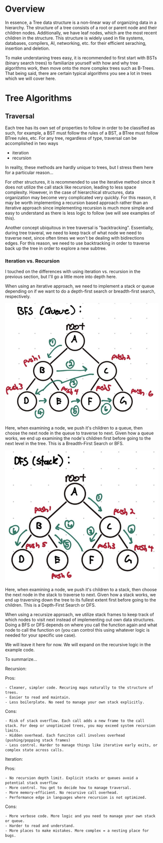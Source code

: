 # Overview

In essence, a Tree data structure is a non-linear way of organizing data in a hierarchy. The structure of a tree consists of a root or parent node and their children nodes. Additionally, we have leaf nodes, which are the most recent children in the structure. This structure is widely used in file systems, databases, compilers, AI, networking, etc. for their efficient seraching, insertion and deletion. 

To make understaning trees easy, it is recommended to first start with BSTs (binary search trees) to familiarize yourself with how and why tree algorithms work, then move onto the more complex trees such as B-Trees. That being said, there are certain typical algorithms you see a lot in trees which we will cover here. 

# Tree Algorithms

## Traversal

Each tree has its own set of properties to follow in order to be classified as such, for example, a BST must follow the rules of a BST, a BTree must follow BTree rules, etc. For any tree, regardless of type, traversal can be accomplished in two ways

- iteration
- recursion

In reality, these methods are hardly unique to trees, but I stress them here for a particular reason...

For other structures, it is recommended to use the iterative method since it does not utilize the call stack like recursion, leading to less space complexity. However, in the case of hierarchical structures, data organization may become very complicated very quickly. For this reason, it may be worth implementing a recursion based approach rather than an iterative approach since implementing recursion is much more simple and easy to understand as there is less logic to follow (we will see examples of this).

Another concept ubiquitous in tree traversal is "backtracking". Essentially, during tree traveral, we need to keep track of what node we need to traverse next, since often times we won't be dealing with bidirections edges. For this reason, we need to use backtracking in order to traverse back up the tree in order to explore a new subtree. 

### Iteration vs. Recursion

I touched on the differences with using iteration vs. recursion in the previous section, but I'll go a little more into depth here. 

When using an iterative approach, we need to implement a stack or queue depending on if we want to do a depth-first search or breadth-first search, respectively. 

![BFS](figures/BFS.jpg "BFS Illustration")

Here, when examining a node, we push it's children to a queue, then choose the next node in the queue to traverse to next. Given how a queue works, we end up examining the node's children first before going to the next level in the tree. This is a Breadth-First Search or BFS. 

![DFS](figures/DFS.jpg "DFS Illustration")

Here, when examining a node, we push it's children to a stack, then choose the next node in the stack to traverse to next. Given how a stack works, we end up traversing down the tree to its fullest extent first before going to the children. This is a Depth-First Search or DFS.

When using a recursize approach, we utilize stack frames to keep track of which nodes to visit next instead of implementing out own data structures. Doing a BFS or DFS depends on where you call the function again and what node to call the function on (you can control this using whatever logic is needed for your specific use case). 

We will leave it here for now. We will expand on the recursive logic in the example code.

To summarize...

Recursion:

Pros:

    - Cleaner, simpler code. Recuring maps naturally to the structure of trees.
    - Easier to read and maintain.
    - Less boilerplate. No need to manage your own stack explicitly.

Cons: 

    - Risk of stack overflow. Each call adds a new frame to the call stack. For deep or unoptimized trees, you may exceed system recursion limits.
    - Hidden overhead. Each funciton call involves overhead (pushing/popping stack frames)
    - Less control. Harder to manage things like iterative early exits, or complex state across calls.

Iteration:

Pros:

    - No recursion depth limit. Explicit stacks or queues avoid a potential stack overflow
    - More control. You get to decide how to manage traversal.
    - More memory-efficient. No recursive call overhead.
    - Performance edge in languages where recursion is not optimized.

Cons:

    - More verbose code. More logic and you need to manage your own stack or queue.
    - Harder to read and understand.
    - More places to make mistakes. More complex = a nesting place for bugs.

